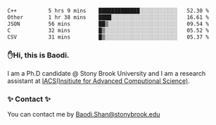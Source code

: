 <!--START_SECTION:waka-->

```txt
C++          5 hrs 9 mins    █████████████░░░░░░░░░░░░   52.30 %
Other        1 hr 38 mins    ████░░░░░░░░░░░░░░░░░░░░░   16.61 %
JSON         56 mins         ██▒░░░░░░░░░░░░░░░░░░░░░░   09.54 %
C            32 mins         █▒░░░░░░░░░░░░░░░░░░░░░░░   05.52 %
CSV          31 mins         █▒░░░░░░░░░░░░░░░░░░░░░░░   05.37 %
```

<!--END_SECTION:waka-->

### ✋Hi, this is Baodi. 

I am a Ph.D candidate @ Stony Brook University and I am a research assistant at [IACS(Insitiute for Advanced Computional Science)](https://iacs.stonybrook.edu/).

### ✨ Contact ✨

You can contact me by [Baodi.Shan@stonybrook.edu](mailto:Baodi.Shan@stonybrook.edu)





<!--
[![Anurag's GitHub stats](https://github-readme-stats.vercel.app/api?username=lwshanbd&theme=jolly&show_icons=true&count_private=true&include_all_commits=true)](https://github.com/anuraghazra/github-readme-stats)
**lwshanbd/lwshanbd** is a ✨ _special_ ✨ repository because its `README.md` (this file) appears on your GitHub profile.

Here are some ideas to get you started:

- 🔭 I’m currently working on ...
- 🌱 I’m currently learning ...
- 👯 I’m looking to collaborate on ...
- 🤔 I’m looking for help with ...
- 💬 Ask me about ...
- 📫 How to reach me: ...
- 😄 Pronouns: ...
- ⚡ Fun fact: ...
-->
